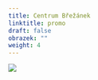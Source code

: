 ```yaml
---
title: Centrum Břežánek
linktitle: promo
draft: false
obrazek: ""
weight: 4
---
```

![](/assets/media/baner__cisla-1-.jpg)